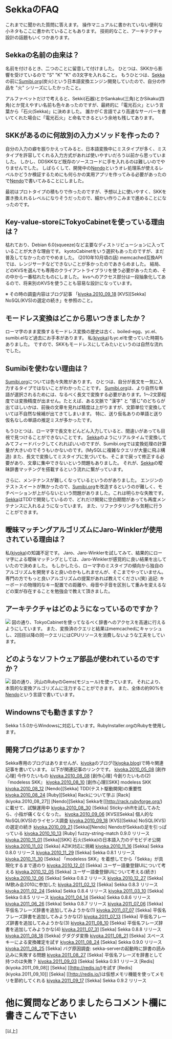 # SekkaのFAQ

これまでに聞かれた質問に答えます。
操作マニュアルに書かれていない便利な小ネタもここに書かれていることもあります。
技術的なこと、アーキテクチャ設計の話題もいくつかあります。


## Sekkaの名前の由来は？
名前を付けるとき、二つのことに留意して付けました。
ひとつは、SKKから影響を受けているので "S" "K" "K" の3文字を入れること。
もうひとつは、[Sekka](Sekka)の前に[Sumibi.org](Sumibi.org)(炭火)という日本語変換エンジン開発していたので、自分の作品を "火" シリーズにしたかったこと。

アルファベットだけで考えると、Sekki(石器)とかSankaku(三角)とかSikaku(四角)とか覚えやすい名前も色々あったのですが、最終的に「電光石火」という言葉から「石火(Sekka)」に決めました。
誰かがＣ言語でより高速なサーバーを書いてくれた場合に「電光石火」と命名できるという余地も残してあります。


## SKKがあるのに何故別の入力メソッドを作ったの？
自分の入力の癖を振りかえってみると、日本語変換中にミスタイプが多く、ミスタイプを許容してくれる入力方式があれば使いやすいだろう以前から思っていました。
しかし、DDSKKなど既存のソースコードに手を入れるのは難しいのでやりませんでした。
しばらくして、開発中の[Nendo](Nendo)というオレ処理系が使えるレベルかどうか検証するためにも何らかの実用アプリを作ってみる必要があったので[Nendo](Nendo)で書いてみることにしました。

最初はプロトタイプの積もりで作ったのですが、予想以上に使いやすく、SKKを置き換えれるレベルになりそうだったので、細かい作りこみまで進めることになったのです。


## Key-value-storeにTokyoCabinetを使っている理由は？
枯れており、Debian 6.0(squeeze)など主要なディストリビューションに入っていることが大きな理由です。
kyotoCabinetをいう選択もあったのですが、まだ普及してなかったのでやめました。 (2010年10月頃の話)
memcached互換APIでは、レンジサーチなどできないことが多かったのであきらめました。
結局、どのKVSを選んでも専用のクライアントライブラリを使う必要があったため、その中から一番枯れたものにしました。
kvsへのアクセス部分は一段抽象化してあるので、将来別のKVSを使うことも容易な設計になっています。

※ その時の調査内容はブログ記事 「[kiyoka.2010_09_18](kiyoka.2010_09_18) [KVS][Sekka] NoSQL(KVS)の選定の続き」を参照のこと。


## モードレス変換はどこから思いつきましたか？
ローマ字のまま変換するモードレス変換の歴史は古く、boiled-egg、yc.el、sumibi.elなど過去にお手本があります。
私([kiyoka](kiyoka))もyc.elを使っていた時期もありました。
ですので、SKKもモードレスにしてみたいというのは自然な流れでした。


## Sumibiを使わない理由は？
[Sumibi.org](Sumibi.org)については色々失敗があります。
ひとつは、自分が長文を一気に入力するタイプではないことがわかったことです。
[Sumibi.org](Sumibi.org)は、より自然な単語が選択されるためには、なるべく長文で変換する必要があります。1〜2文節程度では変換精度が出ません。たとえば、ある文脈で "漢字" と "感じ"のどちらが出てほしいかは、前後の文章を見れば精度は上がりますが、文節単位で変換していては不自然な候補が出てきてしまいます。
特に、送り仮名ありの単語と送り仮名なしの単語の推定ミスが多かったです。

もうひとつは、ローマ字で長文をどんどん入力していると、間違いがあっても目視で見つけることができないことです。
[Sekka](Sekka)のようにリアルタイムで変換してみてフィードバックしてくれればいいのですが、Sumibi.orgでは変換処理の計算量が大きいのでそうもいかないのです。(MySQLに複雑なクエリが大量に飛ぶ構造)
また、長文で変換してミスタイプに気づいても、そこまで戻って修正する必要があり、文章に集中できないという問題もありました。
それが、[Sekka](Sekka)の曖昧辞書マッチングを搭載するという流れに繋がっています。

さらに、メンテナンスが難しくなっているというのがありました。
エンジンのテストスイートが無かったので、[Sumibi.org](Sumibi.org)を改造するというのが難しく、モチベーションが上がらないという問題がありました。これは明らかな失敗です。
[Sekka](Sekka)はTDDで開発しているので、どれだけ開発に空白期間があっても再度メンテナンスに入れるようになっています。
また、リファクタリングも気軽に行うことができます。


## 曖昧マッチングアルゴリズムにJaro-Winklerが使用されている理由は？
私([kiyoka](kiyoka))の知識不足です。
Jaro、Jaro-Winklerを試してみて、結果的にローマ字による曖昧マッチングとしては、Jaro-Winklerが感覚的に良い結果を出していたので決めました。
もしかしたら、ローマ字のミスタイプの傾向から独自のアルゴリズムを開発すると良いのかもしれませんが、そこまでやっていません。
専門の方でもっと良いアルゴリズムの提案があれば教えてください(笑)
 追記:
   キーボードの物理的なキー配置での距離や、母音や子音を区別して重みを変えるなどの案が存在することを勉強会で教えて頂きました。


## アーキテクチャはどのようになっているのですか？
![](https://cacoo.com/diagrams/jzRPejte9jsbhbBp-6912B.png)
図の通り、TokyoCabinetを使ってなるべく辞書へのアクセスを高速に行えるようにしています。
また、変換済のクエリと結果はmemcachedにキャッシュし、2回目以降の同一クエリにはCPUリソースを消費しないような工夫をしています。


## どのようなソフトウェア部品が使われているのですか？
![](https://cacoo.com/diagrams/NxyK2rnQkDZPap7S-81C9C.png)
図の通り、沢山のRubyのGems(モジュール)を使っています。
それにより、本質的な変換アルゴリズムに注力することができます。
また、全体の約90%を[Nendo](Nendo)という言語で書いています。


## Windownsでも動きますか？
Sekka 1.5.0からWindowsに対応しています。RubyInstaller.orgのRubyを使用します。


## 開発ブログはありますか？
Sekka専用のブログはありませんが、[kiyoka](kiyoka)のブログ([!kiyoka.blog](!kiyoka.blog))で時々関連記事を書いています。
以下が関連記事のリンクです。
[kiyoka.2010_05_08](kiyoka.2010_05_08) [創作心理] 今作りたいもの
[kiyoka.2010_08_08](kiyoka.2010_08_08) [創作心理] 今創りたいもの(2) 『modeless SKK』
[kiyoka.2010_08_10](kiyoka.2010_08_10) [創作心理][SKK] modeless SKK
[kiyoka.2010_08_12](kiyoka.2010_08_12) [Nendo][Sekka] TDD(テスト駆動開発)の重要性
[kiyoka.2010_08_24](kiyoka.2010_08_24) [Ruby][Sekka] Rackについて学ぶ
[Rack](kiyoka.2010_08_27]] [Nendo][Sekka] Sekkaを[[http://rack.rubyforge.org/)に載せて、試験運用中
[kiyoka.2010_08_30](kiyoka.2010_08_30) [Sekka] Sticky-shiftを試してみたら、小指が痛くなくなった。
[kiyoka.2010_09_06](kiyoka.2010_09_06) [KVS][Sekka] 個人的なNoSQL(KVS)のライセンス調査
[kiyoka.2010_09_18](kiyoka.2010_09_18) [KVS][Sekka] NoSQL(KVS)の選定の続き
[kiyoka.2010_09_21](kiyoka.2010_09_21) [Sekka][Nendo] NendoがSekkaの足を引っぱっている
[kiyoka.2010_10_13](kiyoka.2010_10_13) [Ruby] fuzzy-string-match 0.9.0 リリース
[kiyoka.2010_11_01](kiyoka.2010_11_01) [Sekka][SKK] 石火(Sekka)の日本語入力のデモビデオ公開
[kiyoka.2010_11_02](kiyoka.2010_11_02) [Sekka] AZIK対応に挑戦
[kiyoka.2010_11_16](kiyoka.2010_11_16) [Sekka] Sekka 0.8.0 リリース
[kiyoka.2010_11_29](kiyoka.2010_11_29) [Sekka] Sekka 0.8.1 リリース
[kiyoka.2010_11_30](kiyoka.2010_11_30) [Sekka] 「modeless SKK」を着想してから「Sekka」が具現化するまで道のり
[kiyoka.2010_12_01](kiyoka.2010_12_01) [Sekka] ユーザー語彙登録UIについて考える
[kiyoka.2010_12_05](kiyoka.2010_12_05) [Sekka] ユーザー語彙登録UIについて考える(続き)
[kiyoka.2010_12_06](kiyoka.2010_12_06) [Sekka] Sekka 0.8.2 リリース
[kiyoka.2010_12_27](kiyoka.2010_12_27) [Sekka] IM飲み会2010に参加した
[kiyoka.2011_02_12](kiyoka.2011_02_12) [Sekka] Sekka 0.8.3 リリース
[kiyoka.2011_02_24](kiyoka.2011_02_24) [Sekka] Sekka 0.8.4 リリース
[kiyoka.2011_03_10](kiyoka.2011_03_10) [Sekka] Sekka 0.8.5 リリース
[kiyoka.2011_04_14](kiyoka.2011_04_14) [Sekka] Sekka 0.8.6 リリース
[kiyoka.2011_06_26](kiyoka.2011_06_26) [Sekka] Sekka 0.8.7 リリース
[kiyoka.2011_07_06](kiyoka.2011_07_06) [Sekka] 平仮名フレーズ辞書を追加してみようかな(1)
[kiyoka.2011_07_07](kiyoka.2011_07_07) [Sekka] 平仮名フレーズ辞書を追加してみようかな(2)
[kiyoka.2011_07_13](kiyoka.2011_07_13) [Sekka] 平仮名フレーズ辞書を追加してみようかな(3)
[kiyoka.2011_08_10](kiyoka.2011_08_10) [Sekka] 平仮名フレーズ辞書を追加してみようかな(4)
[kiyoka.2011_07_31](kiyoka.2011_07_31) [Sekka] Sekka 0.8.8 リリース
[kiyoka.2011_08_18](kiyoka.2011_08_18) [Sekka] グダグダ変換
[kiyoka.2011_08_21](kiyoka.2011_08_21) [Sekka] スペースキーによる変換確定を試す
[kiyoka.2011_08_24](kiyoka.2011_08_24) [Sekka] Sekka 0.9.0 リリース
[kiyoka.2011_08_25](kiyoka.2011_08_25) [Sekka] バグ原因調査: sekka-serverの起動時に辞書の読み込みに失敗する問題
[kiyoka.2011_08_27](kiyoka.2011_08_27) [Sekka] 平仮名フレーズを辞書として持つのは失敗？
[kiyoka.2011_09_03](kiyoka.2011_09_03) [Sekka] Sekka 0.9.1 リリース
[Redis](kiyoka.2011_09_08]] [Sekka] [[http://redis.io/)を試す
[Redis](kiyoka.2011_09_10]] [Sekka] [[http://redis.io/)は仮想メモリ機能を使ってメモリを節約してくれる
[kiyoka.2011_09_17](kiyoka.2011_09_17) [Sekka] Sekka 0.9.2 リリース


# 他に質問などありましたらコメント欄に書きこんで下さい
<!-- Comments section -->

[以上]
